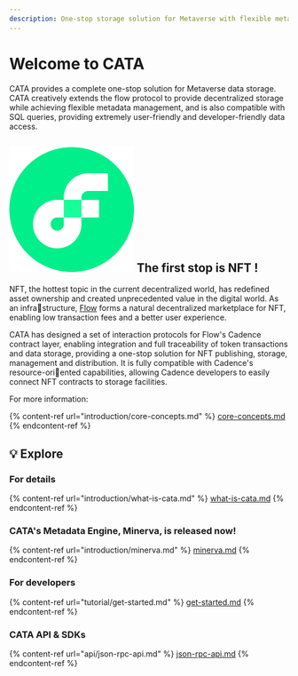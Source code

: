 ```yaml
---
description: One-stop storage solution for Metaverse with flexible metadata engine
---
```


# Welcome to CATA

CATA provides a complete one-stop solution for Metaverse data storage. CATA creatively extends the flow protocol to provide decentralized storage while achieving flexible metadata management, and is also compatible with SQL queries, providing extremely user-friendly and developer-friendly data access.

## <img src=".gitbook/assets/flow.png" alt="" data-size="line"> The first stop is NFT !

NFT, the hottest topic in the current decentralized world, has redefined asset ownership and created unprecedented value in the digital world. As an infrastructure, [Flow](https://www.onflow.org/) forms a natural decentralized marketplace for NFT, enabling low transaction fees and a better user experience.

CATA has designed a set of interaction protocols for Flow's Cadence contract layer, enabling integration and full traceability of token transactions and data storage, providing a one-stop solution for NFT publishing, storage, management and distribution. It is fully compatible with Cadence's resource-oriented capabilities, allowing Cadence developers to easily connect NFT contracts to storage facilities.

For more information:

{% content-ref url="introduction/core-concepts.md" %}
[core-concepts.md](introduction/core-concepts.md)
{% endcontent-ref %}

## :bulb: Explore

### For details

{% content-ref url="introduction/what-is-cata.md" %}
[what-is-cata.md](introduction/what-is-cata.md)
{% endcontent-ref %}

### CATA's Metadata Engine, Minerva, is released now!

{% content-ref url="introduction/minerva.md" %}
[minerva.md](introduction/minerva.md)
{% endcontent-ref %}

### **For developers**

{% content-ref url="tutorial/get-started.md" %}
[get-started.md](tutorial/get-started.md)
{% endcontent-ref %}

### CATA API & SDKs

{% content-ref url="api/json-rpc-api.md" %}
[json-rpc-api.md](api/json-rpc-api.md)
{% endcontent-ref %}
